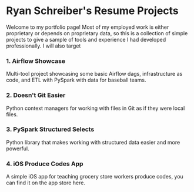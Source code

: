 # Ryan Schreiber's Resume Projects

Welcome to my portfolio page! Most of my employed work is either proprietary or depends on proprietary data, so this is a collection
of simple projects to give a sample of tools and experience I had developed professionally. I will also target

### 1. Airflow Showcase
Multi-tool project showcasing some basic Airflow dags, infrastructure as code, and ETL with PySpark with data for baseball teams.

### 2. Doesn't Git Easier 
Python context managers for working with files in Git as if they were local files.

### 3. PySpark Structured Selects
Python library that makes working with structured data easier and more powerful.

### 4. iOS Produce Codes App
A simple iOS app for teaching grocery store workers produce codes, you can find it on the app store here.
